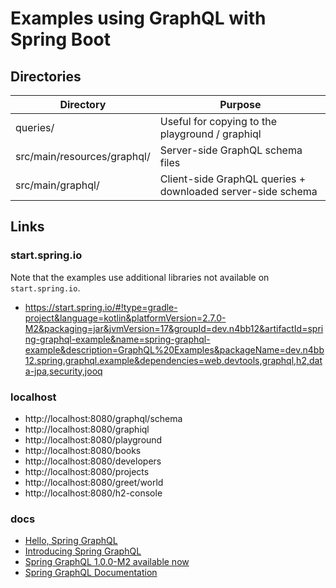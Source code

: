 # Examples using GraphQL with Spring Boot

## Directories

| Directory                   | Purpose                                                     |
|-----------------------------|-------------------------------------------------------------|
| queries/                    | Useful for copying to the playground / graphiql             |
| src/main/resources/graphql/ | Server-side GraphQL schema files                            |
| src/main/graphql/           | Client-side GraphQL queries + downloaded server-side schema |

## Links

### start.spring.io

Note that the examples use additional libraries not available on `start.spring.io`.

- https://start.spring.io/#!type=gradle-project&language=kotlin&platformVersion=2.7.0-M2&packaging=jar&jvmVersion=17&groupId=dev.n4bb12&artifactId=spring-graphql-example&name=spring-graphql-example&description=GraphQL%20Examples&packageName=dev.n4bb12.spring.graphql.example&dependencies=web,devtools,graphql,h2,data-jpa,security,jooq

### localhost

- http://localhost:8080/graphql/schema
- http://localhost:8080/graphiql
- http://localhost:8080/playground
- http://localhost:8080/books
- http://localhost:8080/developers
- http://localhost:8080/projects
- http://localhost:8080/greet/world
- http://localhost:8080/h2-console

### docs

- [Hello, Spring GraphQL](https://spring.io/blog/2021/07/06/hello-spring-graphql)
- [Introducing Spring GraphQL](https://spring.io/blog/2021/07/06/introducing-spring-graphql)
- [Spring GraphQL 1.0.0-M2 available now](https://spring.io/blog/2021/09/01/spring-graphql-1-0-0-m2-available-now)
- [Spring GraphQL Documentation](https://docs.spring.io/spring-graphql/docs/1.0.0-M2/reference/html/)
